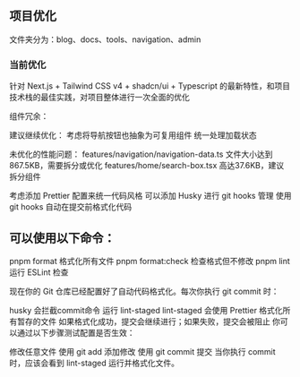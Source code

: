 ## 项目优化

文件夹分为：blog、docs、tools、navigation、admin

### 当前优化

针对 Next.js + Tailwind CSS v4 + shadcn/ui + Typescript 的最新特性，和项目技术栈的最佳实践，对项目整体进行一次全面的优化

组件冗余：

建议继续优化：
考虑将导航按钮也抽象为可复用组件
统一处理加载状态

未优化的性能问题：
features/navigation/navigation-data.ts 文件大小达到867.5KB，需要拆分或优化
features/home/search-box.tsx 高达37.6KB，建议拆分组件

考虑添加 Prettier 配置来统一代码风格
可以添加 Husky 进行 git hooks 管理
使用 git hooks 自动在提交前格式化代码

## 可以使用以下命令：

pnpm format 格式化所有文件
pnpm format:check 检查格式但不修改
pnpm lint 运行 ESLint 检查

现在你的 Git 仓库已经配置好了自动代码格式化。每次你执行 git commit 时：

husky 会拦截commit命令
运行 lint-staged
lint-staged 会使用 Prettier 格式化所有暂存的文件
如果格式化成功，提交会继续进行；如果失败，提交会被阻止
你可以通过以下步骤测试配置是否生效：

修改任意文件
使用 git add 添加修改
使用 git commit 提交
当你执行 commit 时，应该会看到 lint-staged 运行并格式化文件。